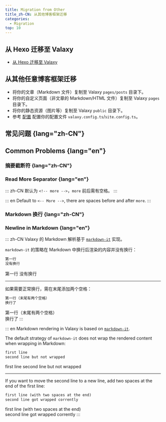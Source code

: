 ```yaml
---
title: Migration from Other
title_zh-CN: 从其他博客框架迁移
categories:
  - Migration
top: 10
---
```


## 从 Hexo 迁移至 Valaxy

- [从 Hexo 迁移至 Valaxy](/migration/hexo)

## 从其他任意博客框架迁移

- 将你的文章（Markdown 文件）复制至 Valaxy `pages/posts` 目录下。
- 将你的自定义页面（非文章的 Markdown/HTML 文件）复制至 Valaxy `pages` 目录下。
- 将你的静态资源（图片等）复制至 Valaxy `public` 目录下。
- 参考 [配置](/guide/config) 配置你的配置文件 `valaxy.config.ts`/`site.config.ts`。

## 常见问题 {lang="zh-CN"}

## Common Problems {lang="en"}

### 摘要截断符 {lang="zh-CN"}

### Read More Separator {lang="en"}

::: zh-CN
默认为 `<!-- more -->`，`more` 前后需有空格。
:::

::: en
Default to `<-- More -->`, there are spaces before and after `more`.
:::

### Markdown 换行 {lang="zh-CN"}

### Newline in Markdown {lang="en"}

::: zh-CN
Valaxy 的 Markdown 解析基于 [`markdown-it`](https://github.com/markdown-it/markdown-it) 实现。

`markdown-it` 的策略在 Markdown 中换行后渲染的内容并没有换行：

```md
第一行
没有换行
```

第一行
没有换行

---

如果需要正常换行，需在末尾添加两个空格：

```md
第一行（末尾有两个空格）  
换行了
```

第一行（末尾有两个空格）  
换行了
:::

::: en
Markdown rendering in Valaxy is based on [`markdown-it`](https://github.com/markdown-it/markdown-it).

The default strategy of `markdown-it` does not wrap the rendered content when wrapping in Markdown:

```md
first line
second line but not wrapped
```

first line
second line but not wrapped

---

If you want to move the second line to a new line, add two spaces at the end of the first line:

```md
first line (with two spaces at the end)  
second line got wrapped corrently
```

first line (with two spaces at the end)  
second line got wrapped corrently
:::
